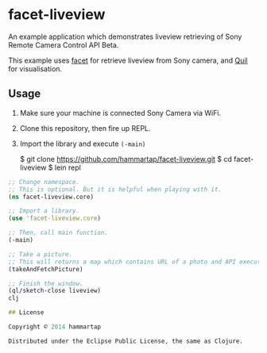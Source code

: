 # facet-liveview

An example application which demonstrates liveview retrieving of Sony Remote Camera Control API Beta.

This example uses [facet](https://github.com/hammartap/facet) for retrieve liveview from Sony camera, and [Quil](https://github.com/quil/quil) for visualisation.

## Usage
1. Make sure your machine is connected Sony Camera via WiFi.
2. Clone this repository, then fire up REPL.
3. Import the library and execute `(-main)`


    $ git clone https://github.com/hammartap/facet-liveview.git
    $ cd facet-liveview
    $ lein repl


```clj
;; Change namespace.
;; This is optional. But it is helpful when playing with it.
(ns facet-liveview.core)

;; Import a library.
(use 'facet-liveview.core)

;; Then, call main function.
(-main)

;; Take a picture.
;; This will returns a map which contains URL of a photo and API executed id.
(takeAndFetchPicture)

;; Finish the window.
(ql/sketch-close liveview)
clj

## License

Copyright © 2014 hammartap

Distributed under the Eclipse Public License, the same as Clojure.
